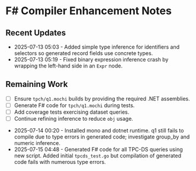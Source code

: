 # F# Compiler Enhancement Notes

## Recent Updates

- 2025-07-13 05:03 - Added simple type inference for identifiers and selectors so
  generated record fields use concrete types.
- 2025-07-13 05:19 - Fixed binary expression inference crash by wrapping
  the left-hand side in an `Expr` node.

## Remaining Work

- [ ] Ensure `tpch/q1.mochi` builds by providing the required .NET assemblies.
- [ ] Generate F# code for `tpch/q1.mochi` during tests.
- [ ] Add coverage tests exercising dataset queries.
- [ ] Continue refining inference to reduce `obj` usage.

- 2025-07-14 00:20 - Installed mono and dotnet runtime. q1 still fails to compile due to type errors in generated code; investigate group_by and numeric inference.
- 2025-07-15 04:48 - Generated F# code for all TPC-DS queries using new script. Added
  initial `tpcds_test.go` but compilation of generated code fails with numerous
  type errors.

